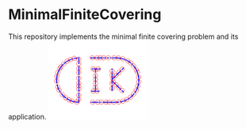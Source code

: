 # MinimalFiniteCovering
This repository implements the minimal finite covering problem and its application.
<img src="DIKU_mcs_0.05.png" width=200/>
